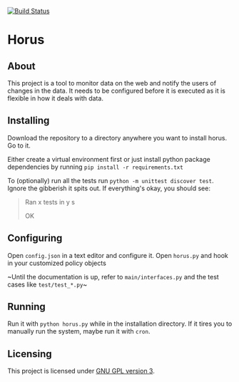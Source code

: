 [![Build Status](https://travis-ci.org/computerwonk/horus.svg?branch=master)](https://travis-ci.org/computerwonk/horus)

# Horus

## About

This project is a tool to monitor data on the web and notify the users of changes in the data. It needs to be configured before it is executed as it is flexible in how it deals with data.

## Installing

Download the repository to a directory anywhere you want to install horus. Go to it.

Either create a virtual environment first or just install python package dependencies by running `pip install -r requirements.txt`

To (optionally) run all the tests run `python -m unittest discover test`. Ignore the gibberish it spits out. If everything's okay, you should see:

>Ran x tests in y s
>
>OK

## Configuring

Open `config.json` in a text editor and configure it. Open `horus.py` and hook in your customized policy objects 

~Until the documentation is up, refer to `main/interfaces.py` and the test cases like `test/test_*.py`~

## Running

Run it with `python horus.py` while in the installation directory. If it tires you to manually run the system, maybe run it with `cron`.

## Licensing

This project is licensed under [GNU GPL version 3](https://www.gnu.org/licenses/gpl-3.0.en.html).
